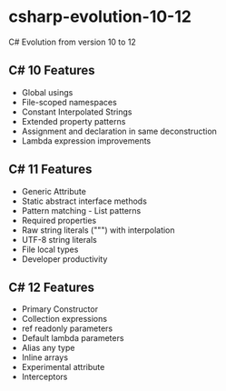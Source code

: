 # csharp-evolution-10-12
C# Evolution from version 10 to 12

## C# 10 Features
- Global usings
- File-scoped namespaces
- Constant Interpolated Strings
- Extended property patterns
- Assignment and declaration in same deconstruction
- Lambda expression improvements

## C# 11 Features
- Generic Attribute
- Static abstract interface methods
- Pattern matching - List patterns
- Required properties
- Raw string literals (""") with interpolation
- UTF-8 string literals
- File local types
- Developer productivity

## C# 12 Features
- Primary Constructor
- Collection expressions
- ref readonly parameters
- Default lambda parameters
- Alias any type
- Inline arrays
- Experimental attribute
- Interceptors
